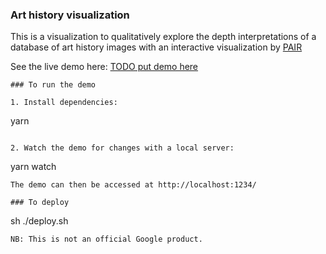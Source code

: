 ### Art history visualization
This is a visualization to qualitatively explore the depth interpretations of a database of art history images with an interactive visualization by [PAIR](https://ai.google/research/teams/brain/pair)

See the live demo here:
[TODO put demo here](https://ai.google/research/teams/brain/pair)

```
### To run the demo

1. Install dependencies:
```
yarn
```

2. Watch the demo for changes with a local server:
```
yarn watch
```
The demo can then be accessed at http://localhost:1234/

### To deploy
```
sh ./deploy.sh
```
NB: This is not an official Google product.
